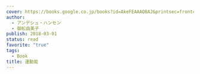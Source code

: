 ```yaml
---
cover: https://books.google.co.jp/books?id=AkeFEAAAQBAJ&printsec=frontcover&img=1&zoom=1&edge=curl&source=gbs_api
author:
  - アンデシュ・ハンセン
  - 御舩由美子
publish: 2018-03-01
status: read
favorite: "true"
tags:
  - Book
title: 運動能
---
```


